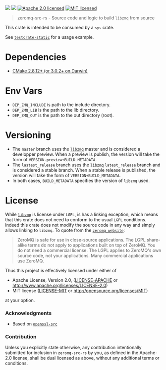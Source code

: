[![](https://img.shields.io/crates/v/zeromq-src.svg)][crates-io]
[![](https://docs.rs/zeromq-src/badge.svg)][api-docs]
[![Apache 2.0 licensed](https://img.shields.io/badge/license-Apache2.0-blue.svg)](./LICENSE-APACHE)
[![MIT licensed](https://img.shields.io/badge/license-MIT-blue.svg)](./LICENSE-MIT)

> zeromq-src-rs - Source code and logic to build `libzmq` from source

This crate is intended to be consumed by a `sys` crate.

See [`testcrate-static`](testcrate-static) for a usage example.

# Dependencies
* [CMake 2.8.12+ (or 3.0.2+ on Darwin)](https://github.com/zeromq/libzmq/blob/de4d69f59788fed86bcb0f610723c5acd486a7da/CMakeLists.txt#L7)

# Env Vars
* `DEP_ZMQ_INCLUDE` is path to the include directory.
* `DEP_ZMQ_LIB` is the path to the lib directory.
* `DEP_ZMQ_OUT` is the path to the out directory (root).

# Versioning
* The `master` branch uses the [`libzmq`] master and is considered a developper preview. When a preview is publish,
   the version will take the form of `VERSION-preview+BUILD_METADATA`.
* The `lastest_release` branch uses the [`libzmq`] `latest_release` branch and is considered a stable branch. When a stable release is published, the version will take the form of `VERSION+BUILD_METADATA`.
* In both cases, `BUILD_METADATA` specifies the version of `libzmq` used.

# License
While [`libzmq`] is license under `LGPL`, is has a linking exception, which means that this crate does not need to conform to the usual `LGPL` conditions. Indeed this crate does not modify the source code in any way and simply allows linking to `libzmq`. To quote from the [`zeromq website`]:
> ZeroMQ is safe for use in close-source applications. The LGPL share-alike terms do not apply to applications built on top of ZeroMQ.
> You do not need a commercial license. The LGPL applies to ZeroMQ's own source code, not your applications. Many commercial applications use ZeroMQ.

Thus this project is effectively licensed under either of

 * Apache License, Version 2.0, ([LICENSE-APACHE](LICENSE-APACHE) or
   http://www.apache.org/licenses/LICENSE-2.0)
 * MIT license ([LICENSE-MIT](LICENSE-MIT) or
   http://opensource.org/licenses/MIT)

at your option.

### Acknowledgments
* Based on [`openssl-src`]

### Contribution
Unless you explicitly state otherwise, any contribution intentionally submitted
for inclusion in `zeromq-src-rs` by you, as defined in the Apache-2.0 license, shall be
dual licensed as above, without any additional terms or conditions.

[`openssl-src`]: https://github.com/alexcrichton/openssl-src-rs
[`libzmq`]: https://github.com/zeromq/libzmq
[`zeromq website`]: http://zeromq.org/area:licensing
[crates-io]: https://crates.io/crates/zeromq-src
[api-docs]: https://docs.rs/zeromq-src
